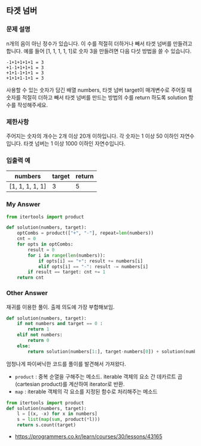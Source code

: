 ## 타겟 넘버

### 문제 설명
n개의 음이 아닌 정수가 있습니다. 이 수를 적절히 더하거나 빼서 타겟 넘버를 만들려고 합니다. 예를 들어 [1, 1, 1, 1, 1]로 숫자 3을 만들려면 다음 다섯 방법을 쓸 수 있습니다.

```
-1+1+1+1+1 = 3
+1-1+1+1+1 = 3
+1+1-1+1+1 = 3
+1+1+1-1+1 = 3
```

사용할 수 있는 숫자가 담긴 배열 numbers, 타겟 넘버 target이 매개변수로 주어질 때 숫자를 적절히 더하고 빼서 타겟 넘버를 만드는 방법의 수를 return 하도록 solution 함수를 작성해주세요.

### 제한사항
주어지는 숫자의 개수는 2개 이상 20개 이하입니다.
각 숫자는 1 이상 50 이하인 자연수입니다.
타겟 넘버는 1 이상 1000 이하인 자연수입니다.

### 입출력 예
|numbers|target|return|
|-|-|-|
|[1, 1, 1, 1, 1]|3|5|

###  My Answer
```python
from itertools import product

def solution(numbers, target):
    optCombs = product(["+", "-"], repeat=len(numbers))
    cnt = 0
    for opts in optCombs:
        result = 0
        for i in range(len(numbers)):
            if opts[i] == "+": result += numbers[i]
            elif opts[i] == "-": result -= numbers[i]
        if result == target: cnt += 1
    return cnt
```

### Other Answer
재귀를 이용한 풀이. 출제 의도에 가장 부합해보임.
```python
def solution(numbers, target):
    if not numbers and target == 0 :
        return 1
    elif not numbers:
        return 0
    else:
        return solution(numbers[1:], target-numbers[0]) + solution(numbers[1:], target+numbers[0])
```

엄청나게 파이써닉한 코드를 풀이를 발견해서 가져왔다.
- `product` : 중복 순열을 구해주는 메소드. iterable 객체의 요소 간 데카르트 곱(cartesian product)를 계산하여 iterator로 반환.
- `map` : iterable 객체의 각 요소를 지정된 함수로 처리해주는 메소드
```python
from itertools import product
def solution(numbers, target):
    l = [(x, -x) for x in numbers]
    s = list(map(sum, product(*l)))
    return s.count(target)
```

- https://programmers.co.kr/learn/courses/30/lessons/43165
